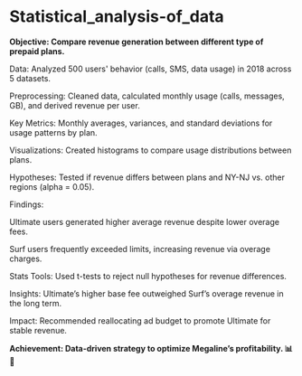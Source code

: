 # Statistical_analysis-of_data
**Objective: Compare revenue generation between different type of prepaid plans.**

Data: Analyzed 500 users' behavior (calls, SMS, data usage) in 2018 across 5 datasets.

Preprocessing: Cleaned data, calculated monthly usage (calls, messages, GB), and derived revenue per user.

Key Metrics: Monthly averages, variances, and standard deviations for usage patterns by plan.

Visualizations: Created histograms to compare usage distributions between plans.

Hypotheses: Tested if revenue differs between plans and NY-NJ vs. other regions (alpha = 0.05).

Findings:

Ultimate users generated higher average revenue despite lower overage fees.

Surf users frequently exceeded limits, increasing revenue via overage charges.

Stats Tools: Used t-tests to reject null hypotheses for revenue differences.

Insights: Ultimate’s higher base fee outweighed Surf’s overage revenue in the long term.

Impact: Recommended reallocating ad budget to promote Ultimate for stable revenue.

**Achievement: Data-driven strategy to optimize Megaline’s profitability. 📊📱**

